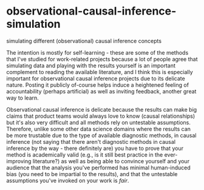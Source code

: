 # observational-causal-inference-simulation
simulating different (observational) causal inference concepts

The intention is mostly for self-learning - these are some of the methods that I've studied for work-related projects because a lot of people agree that simulating data and playing with the results yourself is an important complement to reading the available literature, and I think this is especially important for observational causal inference projects due to its delicate nature. Posting it publicly of-course helps induce a heightened feeling of accountability (perhaps artificial) as well as inviting feedback, another great way to learn. 

Observational causal inference is delicate because the results can make big claims that product teams would always love to know (causal relationships) but it's also very difficult and all methods rely on untestable assumptions. Therefore, unlike some other data science domains where the results can be more trustable due to the type of available diagnostic methods, in causal inference (not saying that there aren't diagnostic methods in causal inference by the way - there definitely are) you have to prove that your method is academically valid (e.g., is it still best practice in the ever-improving literature?) as well as being able to convince yourself and your audience that the analysis you've performed has minimal human-induced bias (you need to be impartial to the results), and that the untestable assumptions you've invoked on your work is *fair*.



